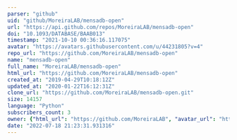 ```yaml
---
parser: "github"
uid: "github/MoreiraLAB/mensadb-open"
url: "https://api.github.com/repos/MoreiraLAB/mensadb-open"
doi: "10.1093/DATABASE/BAAB013"
timestamp: "2021-10-10 00:36:16.117075"
avatar: "https://avatars.githubusercontent.com/u/44231805?v=4"
repo_url: "https://github.com/MoreiraLAB/mensadb-open"
name: "mensadb-open"
full_name: "MoreiraLAB/mensadb-open"
html_url: "https://github.com/MoreiraLAB/mensadb-open"
created_at: "2019-04-29T10:18:12Z"
updated_at: "2020-01-22T16:12:31Z"
clone_url: "https://github.com/MoreiraLAB/mensadb-open.git"
size: 14157
language: "Python"
subscribers_count: 3
owner: {"html_url": "https://github.com/MoreiraLAB", "avatar_url": "https://avatars.githubusercontent.com/u/44231805?v=4", "login": "MoreiraLAB", "type": "Organization"}
date: "2022-07-18 21:23:31.931316"
---
```

